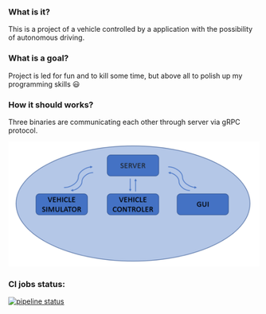 ### What is it?
This is a project of a vehicle controlled by a application with the possibility of autonomous driving.

### What is a goal?
Project is led for fun and to kill some time, but above all to polish up my programming skills :smiley:

### How it should works?
Three binaries are communicating each other through server via gRPC protocol.

![](communication_diagram.png)

### CI jobs status:
[![pipeline status](https://gitlab.com/marcinwozniak0/IntelligentVehicle/badges/master/pipeline.svg)](https://gitlab.com/marcinwozniak0/IntelligentVehicle/commits/master)
